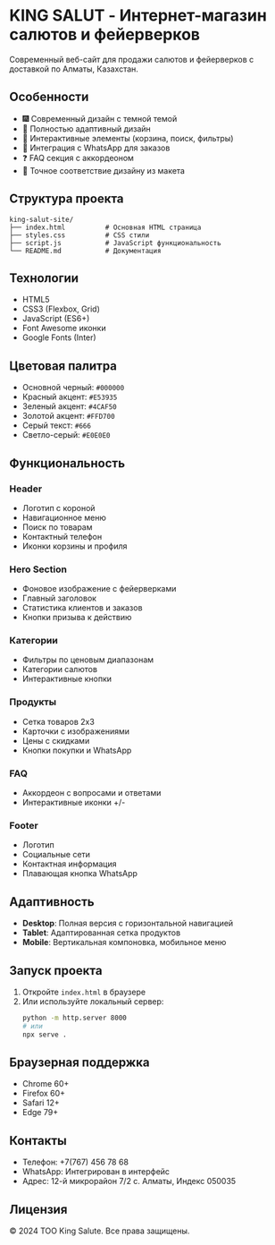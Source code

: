 # KING SALUT - Интернет-магазин салютов и фейерверков

Современный веб-сайт для продажи салютов и фейерверков с доставкой по Алматы, Казахстан.

## Особенности

- 🎆 Современный дизайн с темной темой
- 📱 Полностью адаптивный дизайн
- 🛒 Интерактивные элементы (корзина, поиск, фильтры)
- 💬 Интеграция с WhatsApp для заказов
- ❓ FAQ секция с аккордеоном
- 🎨 Точное соответствие дизайну из макета

## Структура проекта

```
king-salut-site/
├── index.html          # Основная HTML страница
├── styles.css          # CSS стили
├── script.js           # JavaScript функциональность
└── README.md           # Документация
```

## Технологии

- HTML5
- CSS3 (Flexbox, Grid)
- JavaScript (ES6+)
- Font Awesome иконки
- Google Fonts (Inter)

## Цветовая палитра

- Основной черный: `#000000`
- Красный акцент: `#E53935`
- Зеленый акцент: `#4CAF50`
- Золотой акцент: `#FFD700`
- Серый текст: `#666`
- Светло-серый: `#E0E0E0`

## Функциональность

### Header
- Логотип с короной
- Навигационное меню
- Поиск по товарам
- Контактный телефон
- Иконки корзины и профиля

### Hero Section
- Фоновое изображение с фейерверками
- Главный заголовок
- Статистика клиентов и заказов
- Кнопки призыва к действию

### Категории
- Фильтры по ценовым диапазонам
- Категории салютов
- Интерактивные кнопки

### Продукты
- Сетка товаров 2x3
- Карточки с изображениями
- Цены с скидками
- Кнопки покупки и WhatsApp

### FAQ
- Аккордеон с вопросами и ответами
- Интерактивные иконки +/-

### Footer
- Логотип
- Социальные сети
- Контактная информация
- Плавающая кнопка WhatsApp

## Адаптивность

- **Desktop**: Полная версия с горизонтальной навигацией
- **Tablet**: Адаптированная сетка продуктов
- **Mobile**: Вертикальная компоновка, мобильное меню

## Запуск проекта

1. Откройте `index.html` в браузере
2. Или используйте локальный сервер:
   ```bash
   python -m http.server 8000
   # или
   npx serve .
   ```

## Браузерная поддержка

- Chrome 60+
- Firefox 60+
- Safari 12+
- Edge 79+

## Контакты

- Телефон: +7(767) 456 78 68
- WhatsApp: Интегрирован в интерфейс
- Адрес: 12-й микрорайон 7/2 с. Алматы, Индекс 050035

## Лицензия

© 2024 TOO King Salute. Все права защищены.
